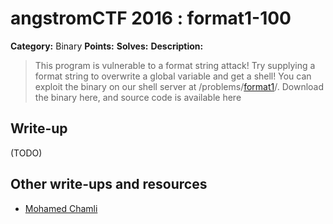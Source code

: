 # angstromCTF 2016 : format1-100

**Category:** Binary
**Points:**
**Solves:**
**Description:**

> This program is vulnerable to a format string attack! Try supplying a format string to overwrite a global variable and get a shell! You can exploit the binary on our shell server at /problems/[format1](./format1)/. Download the binary here, and source code is available here


## Write-up

(TODO)

## Other write-ups and resources

* [Mohamed Chamli](https://youtu.be/AGHW9nf_oVo)
